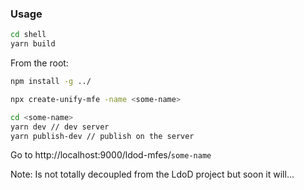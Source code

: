 <!-- @format -->

### Usage

```sh
cd shell
yarn build
```

From the root:

```sh
npm install -g ../
```

```sh
npx create-unify-mfe -name <some-name>
```

```sh
cd <some-name>
yarn dev // dev server
yarn publish-dev // publish on the server
```

Go to http://localhost:9000/ldod-mfes/`some-name`

Note: Is not totally decoupled from the LdoD project but soon it will...
